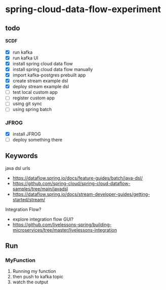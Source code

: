 # spring-cloud-data-flow-experiment

## todo
#### SCDF
- [x] run kafka
- [x] run kafka UI
- [x] install spring cloud data flow
- [x] install spring cloud data flow manually
- [x] import kafka-postgres prebuilt app
- [x] create stream example dsl
- [x] deploy stream example dsl
- [ ] test local custom app
- [ ] register custom app
- [ ] using git sync
- [ ] using spring batch

### JFROG
- [x] install JFROG
- [ ] deploy something there

## Keywords
java dsl
urls
- https://dataflow.spring.io/docs/feature-guides/batch/java-dsl/
- https://github.com/spring-cloud/spring-cloud-dataflow-samples/tree/main/javadsl
- https://dataflow.spring.io/docs/stream-developer-guides/getting-started/stream/

Integration Flow?
- explore integration flow GUI?
- https://github.com/livelessons-spring/building-microservices/tree/master/livelessons-integration

## Run
### MyFunction
1. Running my function
2. then push to kafka topic
3. watch the output
